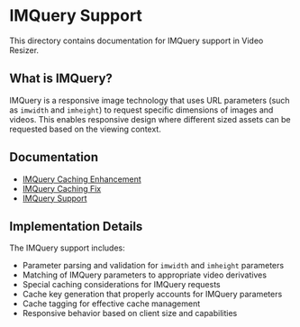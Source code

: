 # IMQuery Support

This directory contains documentation for IMQuery support in Video Resizer.

## What is IMQuery?

IMQuery is a responsive image technology that uses URL parameters (such as `imwidth` and `imheight`) to request specific dimensions of images and videos. This enables responsive design where different sized assets can be requested based on the viewing context.

## Documentation

- [IMQuery Caching Enhancement](./imquery-caching-enhancement.md)
- [IMQuery Caching Fix](./imquery-caching-fix.md)
- [IMQuery Support](./imquery-support.md)

## Implementation Details

The IMQuery support includes:
- Parameter parsing and validation for `imwidth` and `imheight` parameters
- Matching of IMQuery parameters to appropriate video derivatives
- Special caching considerations for IMQuery requests
- Cache key generation that properly accounts for IMQuery parameters
- Cache tagging for effective cache management
- Responsive behavior based on client size and capabilities